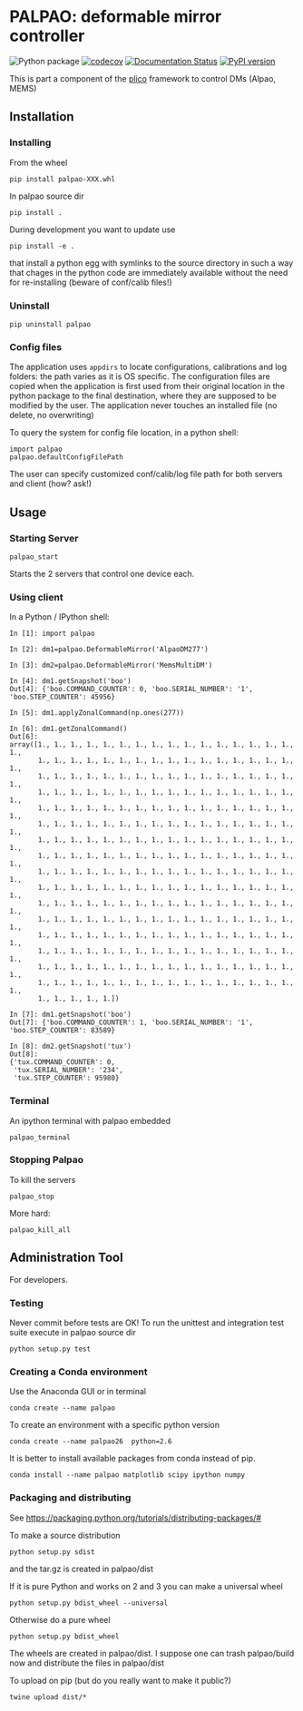# PALPAO: deformable mirror controller 


 ![Python package](https://github.com/ArcetriAdaptiveOptics/palpao/workflows/Python%20package/badge.svg)
 [![codecov](https://codecov.io/gh/ArcetriAdaptiveOptics/palpao/branch/main/graph/badge.svg?token=ApWOrs49uw)](https://codecov.io/gh/ArcetriAdaptiveOptics/palpao)
 [![Documentation Status](https://readthedocs.org/projects/palpao/badge/?version=latest)](https://palpao.readthedocs.io/en/latest/?badge=latest)
 [![PyPI version](https://badge.fury.io/py/palpao.svg)](https://badge.fury.io/py/palpao)


This is part a component of the [plico][plico] framework to control DMs (Alpao, MEMS)


[plico]: https://github.com/ArcetriAdaptiveOptics/plico


## Installation

### Installing

From the wheel

```
pip install palpao-XXX.whl
```

In palpao source dir

```
pip install .
```

During development you want to update use

```
pip install -e .
```
that install a python egg with symlinks to the source directory in such 
a way that chages in the python code are immediately available without 
the need for re-installing (beware of conf/calib files!)

### Uninstall

```
pip uninstall palpao
```

### Config files

The application uses `appdirs` to locate configurations, calibrations 
and log folders: the path varies as it is OS specific. 
The configuration files are copied when the application is first used
from their original location in the python package to the final
destination, where they are supposed to be modified by the user.
The application never touches an installed file (no delete, no overwriting)

To query the system for config file location, in a python shell:

```
import palpao
palpao.defaultConfigFilePath
```


The user can specify customized conf/calib/log file path for both
servers and client (how? ask!)


## Usage

### Starting Server

```
palpao_start
```
Starts the 2 servers that control one device each.


### Using client 

In a Python / IPython shell:

```
In [1]: import palpao

In [2]: dm1=palpao.DeformableMirror('AlpaoDM277')

In [3]: dm2=palpao.DeformableMirror('MemsMultiDM')

In [4]: dm1.getSnapshot('boo')
Out[4]: {'boo.COMMAND_COUNTER': 0, 'boo.SERIAL_NUMBER': '1', 'boo.STEP_COUNTER': 45956}

In [5]: dm1.applyZonalCommand(np.ones(277))

In [6]: dm1.getZonalCommand()
Out[6]:
array([1., 1., 1., 1., 1., 1., 1., 1., 1., 1., 1., 1., 1., 1., 1., 1., 1.,
       1., 1., 1., 1., 1., 1., 1., 1., 1., 1., 1., 1., 1., 1., 1., 1., 1.,
       1., 1., 1., 1., 1., 1., 1., 1., 1., 1., 1., 1., 1., 1., 1., 1., 1.,
       1., 1., 1., 1., 1., 1., 1., 1., 1., 1., 1., 1., 1., 1., 1., 1., 1.,
       1., 1., 1., 1., 1., 1., 1., 1., 1., 1., 1., 1., 1., 1., 1., 1., 1.,
       1., 1., 1., 1., 1., 1., 1., 1., 1., 1., 1., 1., 1., 1., 1., 1., 1.,
       1., 1., 1., 1., 1., 1., 1., 1., 1., 1., 1., 1., 1., 1., 1., 1., 1.,
       1., 1., 1., 1., 1., 1., 1., 1., 1., 1., 1., 1., 1., 1., 1., 1., 1.,
       1., 1., 1., 1., 1., 1., 1., 1., 1., 1., 1., 1., 1., 1., 1., 1., 1.,
       1., 1., 1., 1., 1., 1., 1., 1., 1., 1., 1., 1., 1., 1., 1., 1., 1.,
       1., 1., 1., 1., 1., 1., 1., 1., 1., 1., 1., 1., 1., 1., 1., 1., 1.,
       1., 1., 1., 1., 1., 1., 1., 1., 1., 1., 1., 1., 1., 1., 1., 1., 1.,
       1., 1., 1., 1., 1., 1., 1., 1., 1., 1., 1., 1., 1., 1., 1., 1., 1.,
       1., 1., 1., 1., 1., 1., 1., 1., 1., 1., 1., 1., 1., 1., 1., 1., 1.,
       1., 1., 1., 1., 1., 1., 1., 1., 1., 1., 1., 1., 1., 1., 1., 1., 1.,
       1., 1., 1., 1., 1., 1., 1., 1., 1., 1., 1., 1., 1., 1., 1., 1., 1.,
       1., 1., 1., 1., 1.])

In [7]: dm1.getSnapshot('boo')
Out[7]: {'boo.COMMAND_COUNTER': 1, 'boo.SERIAL_NUMBER': '1', 'boo.STEP_COUNTER': 83589}

In [8]: dm2.getSnapshot('tux')
Out[8]:
{'tux.COMMAND_COUNTER': 0,
 'tux.SERIAL_NUMBER': '234',
 'tux.STEP_COUNTER': 95980}
```


### Terminal

An ipython terminal with palpao embedded

```
palpao_terminal
```

### Stopping Palpao

To kill the servers

```
palpao_stop
```

More hard:

```
palpao_kill_all
```




## Administration Tool

For developers.


### Testing
Never commit before tests are OK!
To run the unittest and integration test suite execute in palpao source dir

```
python setup.py test
```


### Creating a Conda environment
Use the Anaconda GUI or in terminal

```
conda create --name palpao 
```

To create an environment with a specific python version

```
conda create --name palpao26  python=2.6
```


It is better to install available packages from conda instead of pip. 

```
conda install --name palpao matplotlib scipy ipython numpy
```

### Packaging and distributing

See https://packaging.python.org/tutorials/distributing-packages/#

To make a source distribution

```
python setup.py sdist
```

and the tar.gz is created in palpao/dist


If it is pure Python and works on 2 and 3 you can make a universal wheel 

```
python setup.py bdist_wheel --universal
```

Otherwise do a pure wheel

```
python setup.py bdist_wheel
```

The wheels are created in palpao/dist. I suppose one can trash palpao/build now and distribute the files in palpao/dist


To upload on pip (but do you really want to make it public?)

```
twine upload dist/*
```
